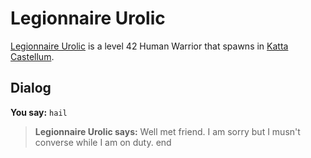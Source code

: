 # Legionnaire Urolic



[Legionnaire Urolic](/npc/160363) is a level 42 Human Warrior that spawns in [Katta Castellum](/zone/160).



## Dialog

**You say:** `hail`



>**Legionnaire Urolic says:** Well met friend. I am sorry but I musn't converse while I am on duty.
end
